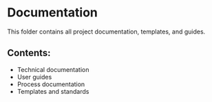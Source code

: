 # Documentation

This folder contains all project documentation, templates, and guides.

## Contents:
- Technical documentation
- User guides
- Process documentation
- Templates and standards
